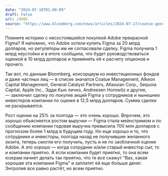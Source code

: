 ```yaml
---
date: "2024-07-18T01:08:09"
draft: False
url: /4995
source: "https://www.bloomberg.com/news/articles/2024-07-17/coatue-general-catalyst-back-figma-at-12-5-billion-valuation"
---
```


Помните историю с несостоявшейся покупкой Adobe прекрасной Figma? Я напомню, что Adobe хотели купить Figma за 20 млрд долларов, но регуляторы им не согласовали сделку. Figma получила 1 млрд неустойки и в итоге сообщила, что будет руководствоваться оценкой в 10 млрд долларов и применять её к расчету опционов и прочего.

Так вот, по данным Bloomberg, консорциум из инвестиционных фондов и даже частных лиц — в списке значатся Coatue Management, Alkeon Capital Management, General Catalyst Partners, Atlassian Corp., Sequoia Capital, Apple Inc., Эдди Кью лично, Andreesen Horowitz и другие, — заключил сделку по покупке акций Figma у сотрудников и нынешних инвесторов компании по оценке в 12,5 млрд долларов. Сумма сделки не раскрывается.

Рост оценки на 25% за полгода — это очень хорошо. Впрочем, это хорошо объясняется ростом выручки — Figma стала мейнстримом и по сообщению компании годовая выручка превысила 700 млн долларов с прогнозом более 1 млрд в будущем году. Но еще хорошо и то, что сотрудники и инвесторы, полгода назад не получившие желанного экзита, теперь смогли его получить, пусть и не по заоблачной оценке Adobe. А это хорошо — когда сотрудник и/или старый инвестор сыт, то и компании приятно. А если компании будет приятно, то она всем юзерам начнет делать так приятно, что те все скажут "Вах, какая хорошая эта компания Figma" и заплатят ей еще больше денег. Энтропия все равно растёт, но всем приятно.
